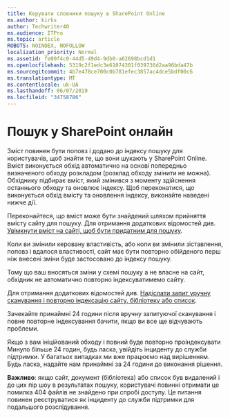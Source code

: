 ```yaml
---
title: Керувати словники пошуку в SharePoint Online
ms.author: kirks
author: Techwriter40
ms.audience: ITPro
ms.topic: article
ROBOTS: NOINDEX, NOFOLLOW
localization_priority: Normal
ms.assetid: fe00f4c0-44d5-49d4-9db0-a62698bcd1d1
ms.openlocfilehash: 5319c2f1edc3e61074301f039736d2aa96bda47b
ms.sourcegitcommit: 4b7e478ce700c0b781efec3857ac4dce5bdf00c6
ms.translationtype: MT
ms.contentlocale: uk-UA
ms.lasthandoff: 06/07/2019
ms.locfileid: "34758786"
---
```

# <a name="search-in-sharepoint-online"></a>Пошук у SharePoint онлайн

Зміст повинен бути поповз і додано до індексу пошуку для користувачів, щоб знайти те, що вони шукають у SharePoint Online. Вміст виконується обхід автоматично на основі попередньо визначеного обходу розкладом (розклад обходу змінити не можна). Обхіднику підбирає вміст, який змінився з моменту здійснення останнього обходу та оновлює індексу. Щоб переконатися, що виконується обхід вмісту та оновлення індексу, виконайте наведені нижче дії.

Переконайтеся, що вміст може бути знайдений шляхом прийняття вмісту сайту для пошуку. Для отримання додаткових відомостей див. [Увімкнути вміст на сайті, щоб бути придатним для пошуку](https://docs.microsoft.com/sharepoint/make-site-content-searchable).

Коли ви змінили керовану властивість, або коли ви змінили зіставлення, поповз і вдалося властивості, сайт має бути повторно обійденого перш ніж внесені зміни буде застосовано до індексу пошуку. 

Тому що ваш вносяться зміни у схемі пошуку а не власне на сайт, обхідник не автоматично повторно індексуватимемо сайту. 

Для отримання додаткових відомостей див. [Надіслати запит уручну сканування і повторно індексацію сайту, бібліотеку або список](https://docs.microsoft.com/sharepoint/crawl-site-conten).

 Зачекайте принаймні 24 години після вручну запитуючої сканування і повне повторне індексування бачити, якщо ви все ще відчувають проблеми. 

Якщо з вам ініційований обходу і повний буде повторно проіндексувати Минуло більше 24 годин, будь ласка, увійдіть інциденту до служби підтримки. У багатьох випадках ми вже працюємо над вирішенням. Будь ласка, надайте нам принаймні за 24 години до виконання рішення.

**Важливо**: якщо сайт, документ (бібліотека) або список був видалений і до цих пір шоу в результатах пошуку, користувачі повинні отримати це помилка 404 файлів не знайдено при спробі доступу. Це питання повинен реєструватися як інциденту до служби підтримки для подальшого розслідування. 



